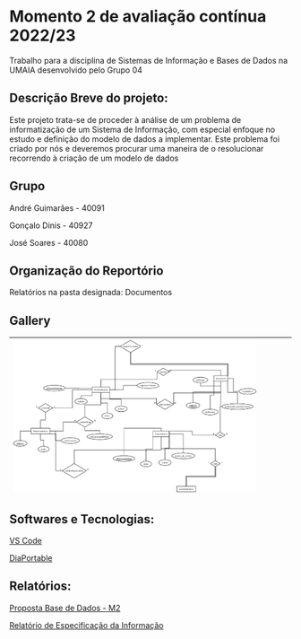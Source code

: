 # Momento 2 de avaliação contínua 2022/23


Trabalho para a disciplina de Sistemas de Informação e Bases de Dados na UMAIA desenvolvido pelo Grupo 04

## Descrição Breve do projeto:

Este projeto trata-se de proceder à análise de um problema de informatização de um Sistema de Informação, com especial enfoque no estudo e definição do
modelo de dados a implementar.
Este problema foi criado por nós e deveremos procurar uma maneira de o resolucionar recorrendo à criação de um modelo de dados


## Grupo
André Guimarães - 40091

Gonçalo Dinis - 40927

José Soares - 40080


## Organização do Reportório

Relatórios na pasta designada: Documentos


## Gallery

|   <img title="Diagrama" alt="Diagrama" src="Docs/Diagram1.png">	|   	|   	|   	|   	|
|--	    |-- 	|-- 	|--     |-- 	|


## Softwares e Tecnologias:

[VS Code](https://code.visualstudio.com/)

[DiaPortable](https://portableapps.com/apps/office/dia_portable)


## Relatórios:

[Proposta Base de Dados - M2](https://github.com/JoseMSoares/TCM22-SIBD-G04/blob/74567ec05de9463f95cb0663200d56e587aa46fc/Momento%202%20-%20G04/PropostaBaseDados.pdf)

[Relatório de Especificação da Informação](https://github.com/JoseMSoares/TCM22-SIBD-G04/blob/1d8883926bb623f247a3fbeb9f4cb5dd8c30c752/Docs/rei/rei00.md)

